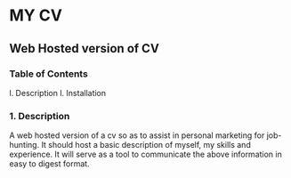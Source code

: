 # MY CV

## Web Hosted version of CV

### Table of Contents

l. Description
l. Installation

### 1. Description
A web hosted version of a cv so as to assist in personal marketing for job-hunting. It should host a basic description of myself, my skills and experience.
It will serve as a tool to communicate the above information in easy to digest format.
